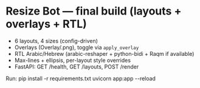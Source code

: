 
# Resize Bot — final build (layouts + overlays + RTL)

- 6 layouts, 4 sizes (config-driven)
- Overlays (Overlay/<size>.png), toggle via `apply_overlay`
- RTL Arabic/Hebrew (arabic-reshaper + python-bidi + Raqm if available)
- Max-lines + ellipsis, per-layout style overrides
- FastAPI: GET /health, GET /layouts, POST /render

Run:
  pip install -r requirements.txt
  uvicorn app:app --reload
